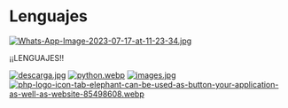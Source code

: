 # Lenguajes






[![Whats-App-Image-2023-07-17-at-11-23-34.jpg](https://i.postimg.cc/rmFZZ3Qw/Whats-App-Image-2023-07-17-at-11-23-34.jpg)](https://postimg.cc/hJ60fCkk)

¡¡LENGUAJES!!

[![descarga.jpg](https://i.postimg.cc/dVfRPBrw/descarga.jpg)](https://postimg.cc/v4Wx550N)
[![python.webp](https://i.postimg.cc/y6r8TbH1/python.webp)](https://postimg.cc/ThgxdQ1F)
[![images.jpg](https://i.postimg.cc/K8hFqXs2/images.jpg)](https://postimg.cc/XpLTqPbH)
[![php-logo-icon-tab-elephant-can-be-used-as-button-your-application-as-well-as-website-85498608.webp](https://i.postimg.cc/WzVzPmqz/php-logo-icon-tab-elephant-can-be-used-as-button-your-application-as-well-as-website-85498608.webp)](https://postimg.cc/DJCnrXg3)

